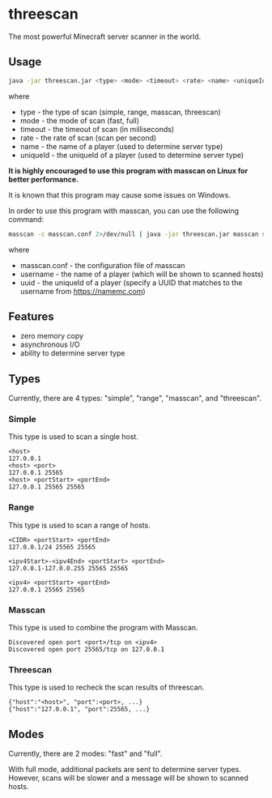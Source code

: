 # threescan

The most powerful Minecraft server scanner in the world.

## Usage

```bash
java -jar threescan.jar <type> <mode> <timeout> <rate> <name> <uniqueId>
```

where

* type - the type of scan (simple, range, masscan, threescan)
* mode - the mode of scan (fast, full)
* timeout - the timeout of scan (in milliseconds)
* rate - the rate of scan (scan per second)
* name - the name of a player (used to determine server type)
* uniqueId - the uniqueId of a player (used to determine server type)

**It is highly encouraged to use this program with masscan on Linux for better performance.**

It is known that this program may cause some issues on Windows.

In order to use this program with masscan, you can use the following command:

```bash
masscan -c masscan.conf 2>/dev/null | java -jar threescan.jar masscan stdin 200 2000 <username> <uuid> > output.txt 2>error.txt
```

where

* masscan.conf - the configuration file of masscan
* username - the name of a player (which will be shown to scanned hosts)
* uuid - the uniqueId of a player (specify a UUID that matches to the username from https://namemc.com)

## Features

* zero memory copy
* asynchronous I/O
* ability to determine server type

## Types

Currently, there are 4 types: "simple", "range", "masscan", and "threescan".

### Simple

This type is used to scan a single host.

```text
<host>
127.0.0.1
<host> <port>
127.0.0.1 25565
<host> <portStart> <portEnd>
127.0.0.1 25565 25565
```

### Range

This type is used to scan a range of hosts.

```text
<CIDR> <portStart> <portEnd>
127.0.0.1/24 25565 25565

<ipv4Start>-<ipv4End> <portStart> <portEnd>
127.0.0.1-127.0.0.255 25565 25565

<ipv4> <portStart> <portEnd>
127.0.0.1 25565 25565
```

### Masscan

This type is used to combine the program with Masscan.

```text
Discovered open port <port>/tcp on <ipv4>
Discovered open port 25565/tcp on 127.0.0.1
```

### Threescan

This type is used to recheck the scan results of threescan.

```text
{"host":"<host>", "port":<port>, ...}
{"host":"127.0.0.1", "port":25565, ...}
```

## Modes

Currently, there are 2 modes: "fast" and "full".

With full mode, additional packets are sent to determine server types. However, scans will be slower and a message will be shown to scanned hosts.
